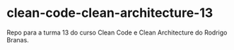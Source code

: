 # clean-code-clean-architecture-13
Repo para a turma 13 do curso Clean Code e Clean Architecture do Rodrigo Branas.
